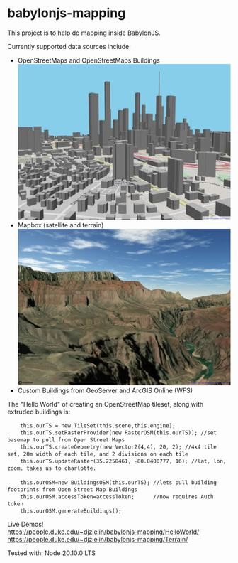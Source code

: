 # babylonjs-mapping
This project is to help do mapping inside BabylonJS. 

Currently supported data sources include:
* OpenStreetMaps and OpenStreetMaps Buildings
![lots of gray buildings on top of map of roads](https://raw.githubusercontent.com/djzielin/babylonjs-mapping/main/doc/charlotte.jpg "Open Street Maps Demo")
* Mapbox (satellite and terrain)
![grand canyon with river at bottom](https://raw.githubusercontent.com/djzielin/babylonjs-mapping/main/doc/grand_canyon.jpg "Mapbox Terrain Demo")
* Custom Buildings from GeoServer and ArcGIS Online (WFS)

The "Hello World" of creating an OpenStreetMap tileset, along with extruded buildings is:

```
    this.ourTS = new TileSet(this.scene,this.engine);
    this.ourTS.setRasterProvider(new RasterOSM(this.ourTS)); //set basemap to pull from Open Street Maps
    this.ourTS.createGeometry(new Vector2(4,4), 20, 2); //4x4 tile set, 20m width of each tile, and 2 divisions on each tile
    this.ourTS.updateRaster(35.2258461, -80.8400777, 16); //lat, lon, zoom. takes us to charlotte. 

    this.ourOSM=new BuildingsOSM(this.ourTS); //lets pull building footprints from Open Street Map Buildings
    this.ourOSM.accessToken=accessToken;      //now requires Auth token
    this.ourOSM.generateBuildings();
```
Live Demos!  
https://people.duke.edu/~djzielin/babylonjs-mapping/HelloWorld/  
https://people.duke.edu/~djzielin/babylonjs-mapping/Terrain/  

Tested with:
Node 20.10.0 LTS
